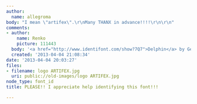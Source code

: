 ```yaml
---
author:
  name: allegroma
body: "I mean \"artifex\".\r\nMany THANX in advance!!!!\r\n\r\n"
comments:
- author:
    name: Renko
    picture: 111443
  body: '<a href="http://www.identifont.com/show?7Q7">Delphin</a> by Georg Trump. '
  created: '2013-04-04 21:08:34'
date: '2013-04-04 20:03:27'
files:
- filename: logo ARTIFEX.jpg
  uri: public://old-images/logo ARTIFEX.jpg
node_type: font_id
title: PLEASE!! I appreciate help identifying this font!!!

---
```

